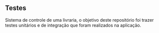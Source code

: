 ## **Testes**

Sistema de controle de uma livraria, o objetivo deste repositório foi trazer testes unitários e de integração que foram realizados na aplicação.
